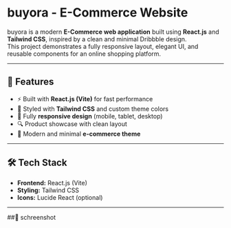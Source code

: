  # buyora - E-Commerce Website

buyora is a modern **E-Commerce web application** built using **React.js** and **Tailwind CSS**, inspired by a clean and minimal Dribbble design.  
This project demonstrates a fully responsive layout, elegant UI, and reusable components for an online shopping platform.

---

## 🚀 Features
- ⚡ Built with **React.js (Vite)** for fast performance  
- 🎨 Styled with **Tailwind CSS** and custom theme colors  
- 📱 Fully **responsive design** (mobile, tablet, desktop)  
- 🔍 Product showcase with clean layout  
- 🛒 Modern and minimal **e-commerce theme**  

---

## 🛠️ Tech Stack
- **Frontend:** React.js (Vite)  
- **Styling:** Tailwind CSS  
- **Icons:** Lucide React (optional)  

---

##📸 schreenshot

